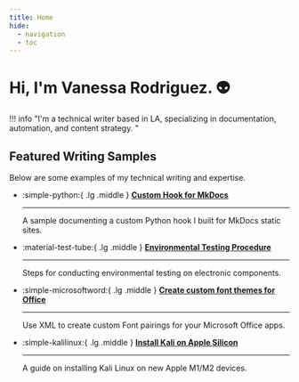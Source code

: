 ```yaml
---
title: Home
hide:
  - navigation
  - toc
---
```

# Hi, I'm Vanessa Rodriguez. :alien:

!!! info "I'm a technical writer based in LA, specializing in documentation, automation, and content strategy. "

## Featured Writing Samples

Below are some examples of my technical writing and expertise.

<div class="grid cards" markdown>

- :simple-python:{ .lg .middle } **[Custom Hook for MkDocs](samples/custom-hook-for-mkdocs/index.md)**

    ---

    A sample documenting a custom Python hook I built for MkDocs static sites.

- :material-test-tube:{ .lg .middle } **[Environmental Testing Procedure](samples/environmental-test-procedure.md)**

    ---

    Steps for conducting environmental testing on electronic components.

- :simple-microsoftword:{ .lg .middle } **[Create custom font themes for Office](samples/custom-office-font-theme.md)**

    ---

    Use XML to create custom Font pairings for your Microsoft Office apps.

- :simple-kalilinux:{ .lg .middle } **[Install Kali on Apple Silicon](samples/install-kali-on-apple-silicon.md)**

    ---

    A guide on installing Kali Linux on new Apple M1/M2 devices.

</div>
